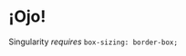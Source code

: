 # &iexcl;Ojo!

<p class="large">
  Singularity <em>requires</em> <code class="language-css">box-sizing: border-box;</code>
</p>
